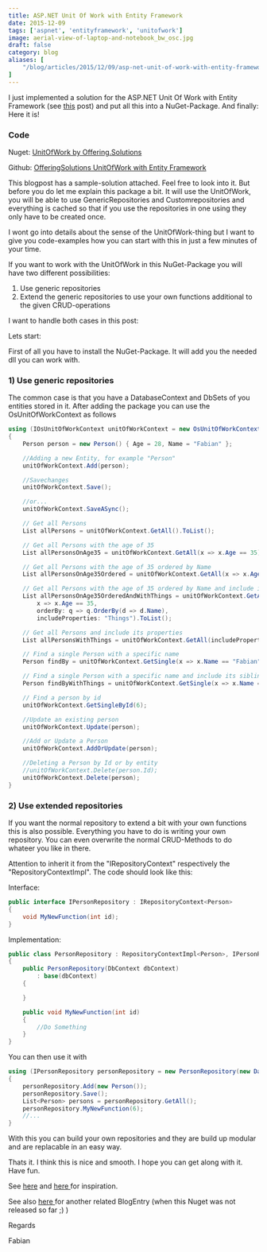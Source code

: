 ```yaml
---
title: ASP.NET Unit Of Work with Entity Framework
date: 2015-12-09
tags: ['aspnet', 'entityframework', 'unitofwork']
image: aerial-view-of-laptop-and-notebook_bw_osc.jpg
draft: false
category: blog
aliases: [
    "/blog/articles/2015/12/09/asp-net-unit-of-work-with-entity-framework/",
]
---
```


I just implemented a solution for the ASP.NET Unit Of Work with Entity Framework (see [this](http://offering.solutions/blog/articles/2014/07/01/asp-net-mvc-generic-repositories-and-unitofwork/) post) and put all this into a NuGet-Package. And finally: Here it is!

### Code

Nuget: [UnitOfWork by Offering.Solutions](https://www.nuget.org/packages/OfferingSolutions.UnitOfWork.Structure/)

Github: [OfferingSolutions UnitOfWork with Entity Framework](https://github.com/OfferingSolutions/OfferingSolutions-RepositoryPattern-UnitOfWork)

This blogpost has a sample-solution attached. Feel free to look into it. But before you do let me explain this package a bit. It will use the UnitOfWork, you will be able to use GenericRepositories and Customrepositories and everything is cached so that if you use the repositories in one using they only have to be created once.

I wont go into details about the sense of the UnitOfWork-thing but I want to give you code-examples how you can start with this in just a few minutes of your time.

If you want to work with the UnitOfWork in this NuGet-Package you will have two different possibilities:

1.  Use generic repositories
2.  Extend the generic repositories to use your own functions additional to the given CRUD-operations

I want to handle both cases in this post:

Lets start:

First of all you have to install the NuGet-Package. It will add you the needed dll you can work with.

### 1) Use generic repositories

The common case is that you have a DatabaseContext and DbSets of you entities stored in it. After adding the package you can use the OsUnitOfWorkContext as follows

```csharp
using (IOsUnitOfWorkContext unitOfWorkContext = new OsUnitOfWorkContext(new DatabaseContext()))
{
    Person person = new Person() { Age = 28, Name = "Fabian" };

    //Adding a new Entity, for example "Person"
    unitOfWorkContext.Add(person);

    //Savechanges
    unitOfWorkContext.Save();

    //or...
    unitOfWorkContext.SaveASync();

    // Get all Persons
    List allPersons = unitOfWorkContext.GetAll().ToList();

    // Get all Persons with the age of 35
    List allPersonsOnAge35 = unitOfWorkContext.GetAll(x => x.Age == 35).ToList();

    // Get all Persons with the age of 35 ordered by Name
    List allPersonsOnAge35Ordered = unitOfWorkContext.GetAll(x => x.Age == 35, orderBy: q => q.OrderBy(d => d.Name)).ToList();

    // Get all Persons with the age of 35 ordered by Name and include its properties
    List allPersonsOnAge35OrderedAndWithThings = unitOfWorkContext.GetAll(
        x => x.Age == 35,
        orderBy: q => q.OrderBy(d => d.Name),
        includeProperties: "Things").ToList();

    // Get all Persons and include its properties
    List allPersonsWithThings = unitOfWorkContext.GetAll(includeProperties: "Things").ToList();

    // Find a single Person with a specific name
    Person findBy = unitOfWorkContext.GetSingle(x => x.Name == "Fabian");

    // Find a single Person with a specific name and include its siblings
    Person findByWithThings = unitOfWorkContext.GetSingle(x => x.Name == "Fabian", includeProperties: "Things");

    // Find a person by id
    unitOfWorkContext.GetSingleById(6);

    //Update an existing person
    unitOfWorkContext.Update(person);

    //Add or Update a Person
    unitOfWorkContext.AddOrUpdate(person);

    //Deleting a Person by Id or by entity
    //unitOfWorkContext.Delete(person.Id);
    unitOfWorkContext.Delete(person);
}
```

### 2) Use extended repositories

If you want the normal repository to extend a bit with your own functions this is also possible. Everything you have to do is writing your own repository. You can even overwrite the normal CRUD-Methods to do whateer you like in there.

Attention to inherit it from the "IRepositoryContext<YourEntity>" respectively the "RepositoryContextImpl<YourEntity>". The code should look like this:

Interface:

```csharp
public interface IPersonRepository : IRepositoryContext<Person>
{
    void MyNewFunction(int id);
}
```

Implementation:

```csharp
public class PersonRepository : RepositoryContextImpl<Person>, IPersonRepository
{
    public PersonRepository(DbContext dbContext)
        : base(dbContext)
    {

    }

    public void MyNewFunction(int id)
    {
        //Do Something
    }
}
```

You can then use it with

```csharp
using (IPersonRepository personRepository = new PersonRepository(new DatabaseContext()))
{
    personRepository.Add(new Person());
    personRepository.Save();
    List<Person> persons = personRepository.GetAll();
    personRepository.MyNewFunction(6);
    //...
}
```

With this you can build your own repositories and they are build up modular and are replacable in an easy way.

Thats it. I think this is nice and smooth. I hope you can get along with it. Have fun.

See <a href="http://www.asp.net/mvc/tutorials/getting-started-with-ef-5-using-mvc-4/implementing-the-repository-and-unit-of-work-patterns-in-an-asp-net-mvc-application" target="_blank">here</a> and <a href="http://codereview.stackexchange.com/questions/31822/unit-of-work-and-repository-design-pattern-implementation" target="_blank">here </a>for inspiration.

See also <a title="ASP.NET MVC Architecture (Part III): Generic Repositories and UnitOfWork" href="http://offering.solutions/blog/articles/2014/07/01/asp-net-mvc-generic-repositories-and-unitofwork/" target="_blank">here </a>for another related BlogEntry (when this Nuget was not released so far ;) )

Regards

Fabian
